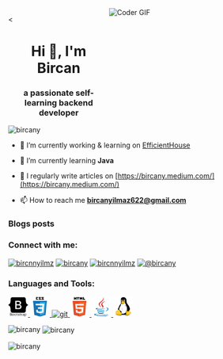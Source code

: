 
<img alt="Coder GIF" align="right" height=250 width=300 src="https://raw.githubusercontent.com/TheDudeThatCode/TheDudeThatCode/master/Assets/Developer.gif" />

<<h1 align="center">Hi 👋, I'm Bircan</h1>
<h3 align="center">a passionate self-learning backend developer</h3>

<p align="left"> <img src="https://komarev.com/ghpvc/?username=bircany&label=Profile%20views&color=0e75b6&style=flat" alt="bircany" /> </p>

- 🔭 I’m currently working & learning on [EfficientHouse](https://github.com/erenuygur/EfficientHouseJava)

- 🌱 I’m currently learning **Java**

- 📝 I regularly write articles on [https://bircany.medium.com/](https://bircany.medium.com/)

- 📫 How to reach me **bircanyilmaz622@gmail.com**

### Blogs posts
<!-- BLOG-POST-LIST:START -->
<!-- BLOG-POST-LIST:END -->

<h3 align="left">Connect with me:</h3>
<p align="left">
<a href="https://twitter.com/bircnnyilmz" target="blank"><img align="center" src="https://raw.githubusercontent.com/rahuldkjain/github-profile-readme-generator/master/src/images/icons/Social/twitter.svg" alt="bircnnyilmz" height="30" width="40" /></a>
<a href="https://linkedin.com/in/bircany" target="blank"><img align="center" src="https://raw.githubusercontent.com/rahuldkjain/github-profile-readme-generator/master/src/images/icons/Social/linked-in-alt.svg" alt="bircany" height="30" width="40" /></a>
<a href="https://instagram.com/bircnnyilmz" target="blank"><img align="center" src="https://raw.githubusercontent.com/rahuldkjain/github-profile-readme-generator/master/src/images/icons/Social/instagram.svg" alt="bircnnyilmz" height="30" width="40" /></a>
<a href="https://medium.com/@bircany" target="blank"><img align="center" src="https://raw.githubusercontent.com/rahuldkjain/github-profile-readme-generator/master/src/images/icons/Social/medium.svg" alt="@bircany" height="30" width="40" /></a>
</p>

<h3 align="left">Languages and Tools:</h3>
<p align="left"> <a href="https://getbootstrap.com" target="_blank" rel="noreferrer"> <img src="https://raw.githubusercontent.com/devicons/devicon/master/icons/bootstrap/bootstrap-plain-wordmark.svg" alt="bootstrap" width="40" height="40"/> </a> <a href="https://www.w3schools.com/css/" target="_blank" rel="noreferrer"> <img src="https://raw.githubusercontent.com/devicons/devicon/master/icons/css3/css3-original-wordmark.svg" alt="css3" width="40" height="40"/> </a> <a href="https://git-scm.com/" target="_blank" rel="noreferrer"> <img src="https://www.vectorlogo.zone/logos/git-scm/git-scm-icon.svg" alt="git" width="40" height="40"/> </a> <a href="https://www.w3.org/html/" target="_blank" rel="noreferrer"> <img src="https://raw.githubusercontent.com/devicons/devicon/master/icons/html5/html5-original-wordmark.svg" alt="html5" width="40" height="40"/> </a> <a href="https://www.java.com" target="_blank" rel="noreferrer"> <img src="https://raw.githubusercontent.com/devicons/devicon/master/icons/java/java-original.svg" alt="java" width="40" height="40"/> </a> <a href="https://www.linux.org/" target="_blank" rel="noreferrer"> <img src="https://raw.githubusercontent.com/devicons/devicon/master/icons/linux/linux-original.svg" alt="linux" width="40" height="40"/> </a> </p>

<p><img align="left" src="https://github-readme-stats.vercel.app/api/top-langs?username=bircany&show_icons=true&locale=en&layout=compact" alt="bircany" /></p>

<p>&nbsp;<img align="center" src="https://github-readme-stats.vercel.app/api?username=bircany&show_icons=true&locale=en" alt="bircany" /></p>

<p><img align="center" src="https://github-readme-streak-stats.herokuapp.com/?user=bircany&" alt="bircany" /></p>

